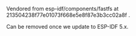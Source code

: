 Vendored from esp-idf/components/fastfs at 213504238f77e01073f668e5e8f87e3b3cc02a8f .

Can be removed once we update to ESP-IDF 5.x.
